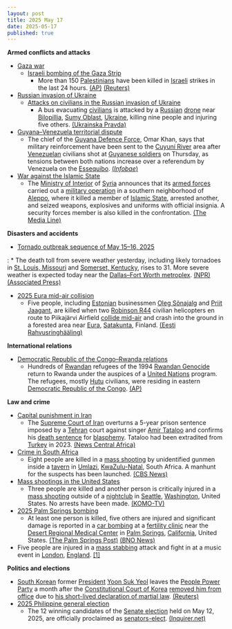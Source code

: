 ```yaml
---
layout: post
title: 2025 May 17
date: 2025-05-17
published: true
---
```



**Armed conflicts and attacks**

* [Gaza war](https://en.wikipedia.org/wiki/Gaza_war "Gaza war")
  + [Israeli bombing of the Gaza Strip](https://en.wikipedia.org/wiki/Israeli_bombing_of_the_Gaza_Strip "Israeli bombing of the Gaza Strip")
    - More than 150 [Palestinians](https://en.wikipedia.org/wiki/Palestinians "Palestinians") have been killed in [Israeli](https://en.wikipedia.org/wiki/Israel_Defense_Forces "Israel Defense Forces") strikes in the last 24 hours. [(AP)](https://apnews.com/article/mideast-wars-israel-gaza-hamas-hostages-05-17-2025-baec52efaea911bf56f8ec25758b7011) [(Reuters)](https://www.reuters.com/world/middle-east/israeli-strikes-kill-least-58-palestinians-overnight-2025-05-17/)
* [Russian invasion of Ukraine](https://en.wikipedia.org/wiki/Russian_invasion_of_Ukraine "Russian invasion of Ukraine")
  + [Attacks on civilians in the Russian invasion of Ukraine](https://en.wikipedia.org/wiki/Attacks_on_civilians_in_the_Russian_invasion_of_Ukraine "Attacks on civilians in the Russian invasion of Ukraine")
    - A bus evacuating [civilians](https://en.wikipedia.org/wiki/Civilian "Civilian") is attacked by a [Russian](https://en.wikipedia.org/wiki/Russian_Armed_Forces "Russian Armed Forces") [drone](https://en.wikipedia.org/wiki/Drone_warfare "Drone warfare") near [Bilopillia](https://en.wikipedia.org/wiki/Bilopillia "Bilopillia"), [Sumy Oblast](https://en.wikipedia.org/wiki/Sumy_Oblast "Sumy Oblast"), [Ukraine](https://en.wikipedia.org/wiki/Ukraine "Ukraine"), killing nine people and injuring five others. [(Ukrainska Pravda)](https://www.pravda.com.ua/eng/news/2025/05/17/7512650/)
* [Guyana–Venezuela territorial dispute](https://en.wikipedia.org/wiki/Guyana%E2%80%93Venezuela_territorial_dispute "Guyana–Venezuela territorial dispute")
  + The chief of the [Guyana Defence Force](https://en.wikipedia.org/wiki/Guyana_Defence_Force "Guyana Defence Force"), Omar Khan, says that military reinforcement have been sent to the [Cuyuní River](https://en.wikipedia.org/wiki/Cuyun%C3%AD_River "Cuyuní River") area after [Venezuelan](https://en.wikipedia.org/wiki/Venezuela "Venezuela") civilians shot at [Guyanese soldiers](https://en.wikipedia.org/wiki/Guyana "Guyana") on Thursday, as tensions between both nations increase over a referendum by Venezuela on the [Essequibo](https://en.wikipedia.org/wiki/Guyana%E2%80%93Venezuela_territorial_dispute "Guyana–Venezuela territorial dispute"). [(*Infobae*)](https://www.infobae.com/america/agencias/2025/05/17/guyana-refuerza-vigilancia-militar-en-su-frontera-con-venezuela-tras-ataque-a-soldados/%E2%84%A2)
* [War against the Islamic State](https://en.wikipedia.org/wiki/War_against_the_Islamic_State "War against the Islamic State")
  + The [Ministry of Interior](https://en.wikipedia.org/wiki/Ministry_of_Interior_%28Syria%29 "Ministry of Interior (Syria)") of [Syria](https://en.wikipedia.org/wiki/Syria "Syria") announces that its [armed forces](https://en.wikipedia.org/wiki/Syrian_Armed_Forces "Syrian Armed Forces") carried out a [military operation](https://en.wikipedia.org/wiki/Military_operation "Military operation") in a southern neighborhood of [Aleppo](https://en.wikipedia.org/wiki/Aleppo "Aleppo"), where it killed a member of [Islamic State](https://en.wikipedia.org/wiki/Islamic_State "Islamic State"), arrested another, and seized weapons, explosives and uniforms with official insignia. A security forces member is also killed in the confrontation. [(The Media Line)](https://themedialine.org/headlines/syrian-interior-ministry-announces-targeted-operation-against-is-cell-in-aleppo/)

**Disasters and accidents**

* [Tornado outbreak sequence of May 15–16, 2025](https://en.wikipedia.org/wiki/Tornado_outbreak_sequence_of_May_15%E2%80%9316%2C_2025 "Tornado outbreak sequence of May 15–16, 2025")

:   * The death toll from severe weather yesterday, including likely tornadoes in [St. Louis, Missouri](https://en.wikipedia.org/wiki/St._Louis%2C_Missouri "St. Louis, Missouri") and [Somerset, Kentucky](https://en.wikipedia.org/wiki/Somerset%2C_Kentucky "Somerset, Kentucky"), rises to 31. More severe weather is expected today near the [Dallas–Fort Worth metroplex](https://en.wikipedia.org/wiki/Dallas%E2%80%93Fort_Worth_metroplex "Dallas–Fort Worth metroplex"). [(NPR)](https://www.npr.org/2025/05/17/nx-s1-5402053/tornadoes-kentucky-missouri-deaths#:~:text=In%20Kentucky%20at%20least%2024,prayers%20for%20the%20affected%20families.) [(Associated Press)](https://apnews.com/article/tornado-weather-thunderstorms-great-lakes-22395202a65b0c37cc06c541ea772172)

* [2025 Eura mid-air collision](https://en.wikipedia.org/wiki/2025_Eura_mid-air_collision "2025 Eura mid-air collision")
  + Five people, including [Estonian](https://en.wikipedia.org/wiki/Estonia "Estonia") businessmen [Oleg Sõnajalg](https://en.wikipedia.org/wiki/Oleg_S%C3%B5najalg "Oleg Sõnajalg") and [Priit Jaagant](https://en.wikipedia.org/wiki/Priit_Jaagant "Priit Jaagant"), are killed when two [Robinson R44](https://en.wikipedia.org/wiki/Robinson_R44 "Robinson R44") civilian helicopters en route to Piikajärvi Airfield [collide mid-air](https://en.wikipedia.org/wiki/Mid-air_collision "Mid-air collision") and crash into the ground in a forested area near [Eura](https://en.wikipedia.org/wiki/Eura "Eura"), [Satakunta](https://en.wikipedia.org/wiki/Satakunta "Satakunta"), Finland. [(Eesti Rahvusringhääling)](https://news.err.ee/1609697247/no-survivors-in-finland-crash-of-two-helicopters-that-took-off-from-tallinn)

**International relations**

* [Democratic Republic of the Congo–Rwanda relations](https://en.wikipedia.org/wiki/Democratic_Republic_of_the_Congo%E2%80%93Rwanda_relations "Democratic Republic of the Congo–Rwanda relations")
  + Hundreds of [Rwandan](https://en.wikipedia.org/wiki/Rwanda "Rwanda") refugees of the 1994 [Rwandan Genocide](https://en.wikipedia.org/wiki/Rwandan_Genocide "Rwandan Genocide") return to Rwanda under the auspices of a [United Nations](https://en.wikipedia.org/wiki/United_Nations "United Nations") program. The refugees, mostly [Hutu](https://en.wikipedia.org/wiki/Hutu_people "Hutu people") civilians, were residing in eastern [Democratic Republic of the Congo](https://en.wikipedia.org/wiki/Democratic_Republic_of_the_Congo "Democratic Republic of the Congo"). [(AP)](https://apnews.com/article/congo-rwanda-hutu-refugees-repatriated-un-4ab95e916b1adf601e17d5ea8e235d5a)

**Law and crime**

* [Capital punishment in Iran](https://en.wikipedia.org/wiki/Capital_punishment_in_Iran "Capital punishment in Iran")
  + The [Supreme Court of Iran](https://en.wikipedia.org/wiki/Supreme_Court_of_Iran "Supreme Court of Iran") overturns a 5-year prison sentence imposed by a [Tehran](https://en.wikipedia.org/wiki/Tehran "Tehran") court against singer [Amir Tataloo](https://en.wikipedia.org/wiki/Amir_Tataloo "Amir Tataloo") and confirms his [death sentence](https://en.wikipedia.org/wiki/Death_sentence "Death sentence") for [blasphemy](https://en.wikipedia.org/wiki/Blasphemy "Blasphemy"). Tataloo had been extradited from [Turkey](https://en.wikipedia.org/wiki/Turkey "Turkey") in 2023. [(News Central Africa)](https://newscentral.africa/iran-upholds-death-sentence-for-pop-star-tataloo-on-blasphemy-charges/)
* [Crime in South Africa](https://en.wikipedia.org/wiki/Crime_in_South_Africa "Crime in South Africa")
  + Eight people are killed in a [mass shooting](https://en.wikipedia.org/wiki/Mass_shooting "Mass shooting") by unidentified gunmen inside a [tavern](https://en.wikipedia.org/wiki/Tavern "Tavern") in [Umlazi](https://en.wikipedia.org/wiki/Umlazi "Umlazi"), [KwaZulu-Natal](https://en.wikipedia.org/wiki/KwaZulu-Natal "KwaZulu-Natal"), South Africa. A manhunt for the suspects has been launched. [(CBS News)](https://www.cbsnews.com/news/south-africa-bar-mass-shooting-8-dead/?ftag=CNM-00-10aab7e&linkId=821723755)
* [Mass shootings in the United States](https://en.wikipedia.org/wiki/Mass_shootings_in_the_United_States "Mass shootings in the United States")
  + Three people are killed and another person is critically injured in a [mass shooting](https://en.wikipedia.org/wiki/Mass_shooting "Mass shooting") outside of a [nightclub](https://en.wikipedia.org/wiki/Nightclub "Nightclub") in [Seattle](https://en.wikipedia.org/wiki/Seattle "Seattle"), [Washington](https://en.wikipedia.org/wiki/Washington_%28state%29 "Washington (state)"), United States. No arrests have been made. [(KOMO-TV)](https://komonews.com/news/local/woman-2-men-shot-to-death-outside-seattle-nightclub-mass-shooting-casualty-event-handgun-killing-gun-violence-investigation-police-community-danger-club-bar)
* [2025 Palm Springs bombing](https://en.wikipedia.org/wiki/2025_Palm_Springs_bombing "2025 Palm Springs bombing")
  + At least one person is killed, five others are injured and significant damage is reported in a [car bombing](https://en.wikipedia.org/wiki/Car_bombing "Car bombing") at a [fertility clinic](https://en.wikipedia.org/wiki/Fertility_clinic "Fertility clinic") near the [Desert Regional Medical Center](https://en.wikipedia.org/wiki/Desert_Regional_Medical_Center "Desert Regional Medical Center") in [Palm Springs](https://en.wikipedia.org/wiki/Palm_Springs%2C_California "Palm Springs, California"), [California](https://en.wikipedia.org/wiki/California "California"), United States. [(The Palm Springs Post)](https://thepalmspringspost.com/one-dead-after-bomb-explodes-outside-reproductive-center-in-downtown-palm-springs/) [(BNO News)](https://bnonews.com/index.php/2025/05/car-explosion-near-desert-regional-hospital-in-palm-springs-california/)
* Five people are injured in a [mass stabbing](https://en.wikipedia.org/wiki/Mass_stabbing "Mass stabbing") attack and fight in at a music event in [London](https://en.wikipedia.org/wiki/London "London"), [England](https://en.wikipedia.org/wiki/England "England"). [[1]](#cite_note-1)

**Politics and elections**

* [South Korean](https://en.wikipedia.org/wiki/South_Korea "South Korea") former [President](https://en.wikipedia.org/wiki/President_of_South_Korea "President of South Korea") [Yoon Suk Yeol](https://en.wikipedia.org/wiki/Yoon_Suk_Yeol "Yoon Suk Yeol") leaves the [People Power Party](https://en.wikipedia.org/wiki/People_Power_Party_%28South_Korea%29 "People Power Party (South Korea)") a month after the [Constitutional Court of Korea](https://en.wikipedia.org/wiki/Constitutional_Court_of_Korea "Constitutional Court of Korea") [removed him from office](https://en.wikipedia.org/wiki/Impeachment_of_Yoon_Suk_Yeol "Impeachment of Yoon Suk Yeol") due to [his short-lived declaration of martial law](https://en.wikipedia.org/wiki/2024_South_Korean_martial_law_crisis "2024 South Korean martial law crisis"). [(Reuters)](https://www.reuters.com/world/asia-pacific/south-korea-ex-president-yoon-says-he-is-leaving-conservative-party-2025-05-17/)
* [2025 Philippine general election](https://en.wikipedia.org/wiki/2025_Philippine_general_election "2025 Philippine general election")
  + The 12 winning candidates of the [Senate election](https://en.wikipedia.org/wiki/2025_Philippine_Senate_election "2025 Philippine Senate election") held on May 12, 2025, are officially proclaimed as [senators](https://en.wikipedia.org/wiki/Senate_of_the_Philippines "Senate of the Philippines")[-elect](https://en.wikipedia.org/wiki/-elect "-elect"). [(Inquirer.net)](https://www.inquirer.net/444254/comelec-sets-record-with-early-senate-magic-12-proclamation/)
